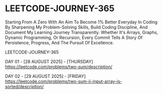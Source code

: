 # LEETCODE-JOURNEY-365
Starting From A Zero With An Aim To Become 1% Better Everyday In Coding By Sharpening My Problem-Solving Skills, Build Coding Discipline, And Document My Learning Journey Transparently. Whether It's Arrays, Graphs, Dynamic Programming, Or Recursion, Every Commit Tells A Story Of Persistence, Progress, And The Pursuit Of Excellence.


LEETCODE-JOURNEY-365

DAY 01 - [28 AUGUST 2025] - [THURSDAY]
https://leetcode.com/problems/two-sum/description/

DAY 02 - [29 AUGUST 2025] - [FRIDAY]
https://leetcode.com/problems/two-sum-ii-input-array-is-sorted/description/
